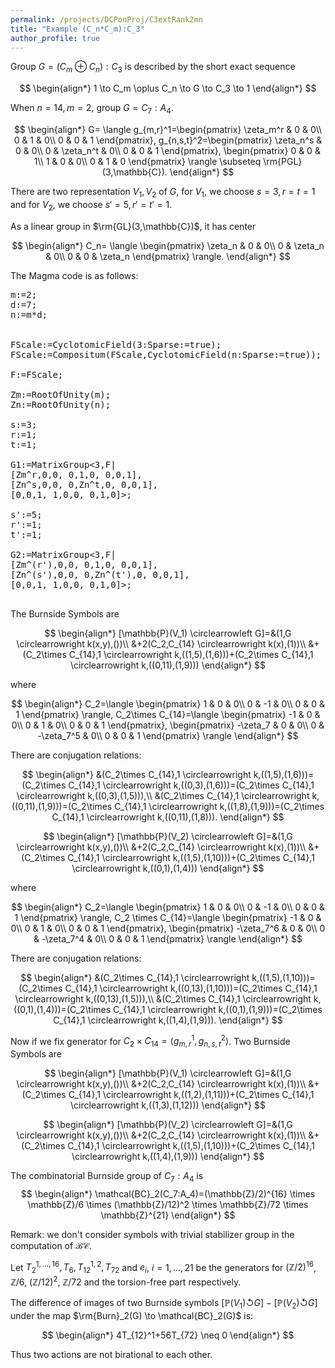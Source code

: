 ```yaml
---
permalink: /projects/DCPonProj/C3extRank2mn
title: "Example (C_n*C_m):C_3"
author_profile: true
---
```


Group $G=(C_m \oplus C_n):C_3$ is described by the short exact sequence

$$
\begin{align*}
1 \to C_m \oplus C_n \to G \to C_3 \to 1
\end{align*}
$$

When $n=14, m=2$, group $G=C_7:A_4$.

$$
\begin{align*}
G=
\langle
g_{m,r}^1=\begin{pmatrix}
\zeta_m^r & 0 & 0\\
0 & 1 & 0\\
0 & 0 & 1
\end{pmatrix},
g_{n,s,t}^2=\begin{pmatrix}
\zeta_n^s & 0 & 0\\
0 & \zeta_n^t & 0\\
0 & 0 & 1
\end{pmatrix},
\begin{pmatrix}
0 & 0 & 1\\
1 & 0 & 0\\
0 & 1 & 0
\end{pmatrix}
\rangle \subseteq \rm{PGL}(3,\mathbb{C}).
\end{align*}
$$

There are two representation $V_1,V_2$ of $G$, for $V_1$, we choose $s=3,r=t=1$ and for $V_2$, we choose $s'=5,r'=t'=1$.

As a linear group in $\rm{GL}(3,\mathbb{C})$, it has center

$$
\begin{align*}
C_n=
\langle
\begin{pmatrix}
\zeta_n & 0 & 0\\
0 & \zeta_n & 0\\
0 & 0 & \zeta_n
\end{pmatrix}
\rangle.
\end{align*}
$$


The Magma code is as follows:
<pre>
m:=2;
d:=7;
n:=m*d;


FScale:=CyclotomicField(3:Sparse:=true);
FScale:=Compositum(FScale,CyclotomicField(n:Sparse:=true));

F:=FScale;

Zm:=RootOfUnity(m);
Zn:=RootOfUnity(n);

s:=3;
r:=1;
t:=1;

G1:=MatrixGroup<3,F|
[Zm^r,0,0, 0,1,0, 0,0,1],
[Zn^s,0,0, 0,Zn^t,0, 0,0,1],
[0,0,1, 1,0,0, 0,1,0]>;

s':=5;
r':=1;
t':=1;

G2:=MatrixGroup<3,F|
[Zm^(r'),0,0, 0,1,0, 0,0,1],
[Zn^(s'),0,0, 0,Zn^(t'),0, 0,0,1],
[0,0,1, 1,0,0, 0,1,0]>;

</pre>

The Burnside Symbols are

$$
\begin{align*}
[\mathbb{P}(V_1) \circlearrowleft G]=&(1,G \circlearrowright k(x,y),())\\
&+2(C_2,C_{14} \circlearrowright k(x),(1))\\
&+(C_2\times C_{14},1 \circlearrowright k,((1,5),(1,6)))+(C_2\times C_{14},1 \circlearrowright k,((0,11),(1,9)))
\end{align*}
$$

where

$$
\begin{align*}
C_2=\langle
\begin{pmatrix}
1 & 0 & 0\\
0 & -1 & 0\\
0 & 0 & 1
\end{pmatrix}
\rangle, 
C_2\times C_{14}=\langle
\begin{pmatrix}
-1 & 0 & 0\\
0 & 1 & 0\\
0 & 0 & 1
\end{pmatrix},
\begin{pmatrix}
-\zeta_7 & 0 & 0\\
0 & -\zeta_7^5 & 0\\
0 & 0 & 1
\end{pmatrix}
\rangle
\end{align*}
$$

There are conjugation relations:

$$
\begin{align*}
&(C_2\times C_{14},1 \circlearrowright k,((1,5),(1,6)))=(C_2\times C_{14},1 \circlearrowright k,((0,3),(1,6)))=(C_2\times C_{14},1 \circlearrowright k,((0,3),(1,5))),\\
&(C_2\times C_{14},1 \circlearrowright k,((0,11),(1,9)))=(C_2\times C_{14},1 \circlearrowright k,((1,8),(1,9)))=(C_2\times C_{14},1 \circlearrowright k,((0,11),(1,8))).
\end{align*}
$$



$$
\begin{align*}
[\mathbb{P}(V_2) \circlearrowleft G]=&(1,G \circlearrowright k(x,y),())\\
&+2(C_2,C_{14} \circlearrowright k(x),(1))\\
&+(C_2\times C_{14},1 \circlearrowright k,((1,5),(1,10)))+(C_2\times C_{14},1 \circlearrowright k,((0,1),(1,4)))
\end{align*}
$$

where

$$
\begin{align*}
C_2=\langle
\begin{pmatrix}
1 & 0 & 0\\
0 & -1 & 0\\
0 & 0 & 1
\end{pmatrix}
\rangle, 
C_2 \times C_{14}=\langle
\begin{pmatrix}
-1 & 0 & 0\\
0 & 1 & 0\\
0 & 0 & 1
\end{pmatrix},
\begin{pmatrix}
-\zeta_7^6 & 0 & 0\\
0 & -\zeta_7^4 & 0\\
0 & 0 & 1
\end{pmatrix}
\rangle
\end{align*}
$$

There are conjugation relations:

$$
\begin{align*}
&(C_2\times C_{14},1 \circlearrowright k,((1,5),(1,10)))=(C_2\times C_{14},1 \circlearrowright k,((0,13),(1,10)))=(C_2\times C_{14},1 \circlearrowright k,((0,13),(1,5))),\\
&(C_2\times C_{14},1 \circlearrowright k,((0,1),(1,4)))=(C_2\times C_{14},1 \circlearrowright k,((0,1),(1,9)))=(C_2\times C_{14},1 \circlearrowright k,((1,4),(1,9))).
\end{align*}
$$

Now if we fix generator for $C_2 \times C_{14}=\langle g_{m,r}^1,g_{n,s,t}^2\rangle$. Two Burnside Symbols are

$$
\begin{align*}
[\mathbb{P}(V_1) \circlearrowleft G]=&(1,G \circlearrowright k(x,y),())\\
&+2(C_2,C_{14} \circlearrowright k(x),(1))\\
&+(C_2\times C_{14},1 \circlearrowright k,((1,2),(1,11)))+(C_2\times C_{14},1 \circlearrowright k,((1,3),(1,12)))
\end{align*}
$$

$$
\begin{align*}
[\mathbb{P}(V_2) \circlearrowleft G]=&(1,G \circlearrowright k(x,y),())\\
&+2(C_2,C_{14} \circlearrowright k(x),(1))\\
&+(C_2\times C_{14},1 \circlearrowright k,((1,5),(1,10)))+(C_2\times C_{14},1 \circlearrowright k,((1,4),(1,9)))
\end{align*}
$$

The combinatorial Burnside group of $C_7:A_4$ is
$$
\begin{align*}
\mathcal{BC}_2(C_7:A_4)=(\mathbb{Z}/2)^{16} \times \mathbb{Z}/6 \times (\mathbb{Z}/12)^2 \times \mathbb{Z}/72 \times \mathbb{Z}^{21}
\end{align*}
$$

Remark: we don't consider symbols with trivial stabilizer group in the computation of $\mathcal{BC}$.


Let $T_2^{1,\dots,16},T_{6},T_{12}^{1,2},T_{72}$ and $e_i$, $i=1,\dots,21$ be the generators for $(\mathbb{Z}/2)^{16}$, $\mathbb{Z}/6$, $(\mathbb{Z}/12)^2$, $\mathbb{Z}/72$ and the torsion-free part respectively. 

The difference of images of two Burnside symbols $[\mathbb{P}(V_1) \circlearrowleft G]-[\mathbb{P}(V_2) \circlearrowleft G]$ under the map $\rm{Burn}_2(G) \to \mathcal{BC}_2(G)$ is:

$$
\begin{align*}
4T_{12}^1+56T_{72} \neq 0
\end{align*}
$$

Thus two actions are not birational to each other.